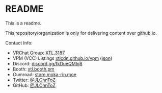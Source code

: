 # README

This is a readme.

This repository/organization is only for delivering content over github.io.

Contact Info:

- VRChat Group: [XTL.3187](https://vrc.group/XTL.3187)
- VPM (VCC) Listings [xtlcdn.github.io/vpm](https://xtlcdn.github.io/vpm) ([json](https://xtlcdn.github.io/vpm/index.json))
- Discord: [discord.gg/fkDueQMbj8](https://discord.gg/fkDueQMbj8)
- Booth: [xtl.booth.pm](https://xtl.booth.pm/)
- Gumroad: [store.moka-rin.moe](https://store.moka-rin.moe/)
- Twitter: [@JLChnToZ](https://twitter.com/JLChnToZ)
- GitHub: [@JLChnToZ](https://github.com/JLChnToZ)
